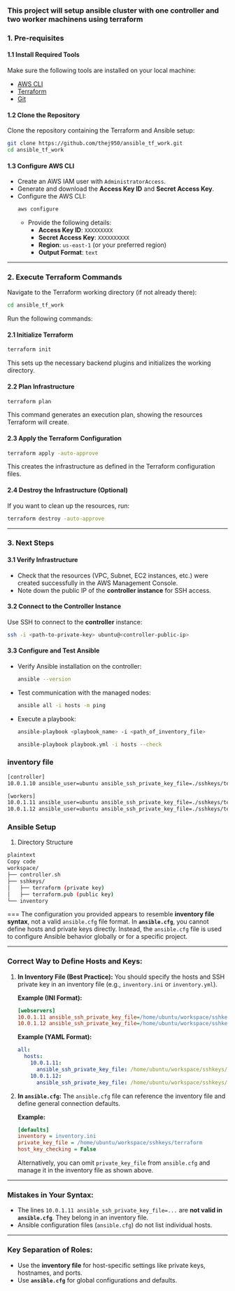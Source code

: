 ### This project will setup ansible cluster with one controller and two worker machinens using terraform 
### **1. Pre-requisites**

#### **1.1 Install Required Tools**
Make sure the following tools are installed on your local machine:
- [AWS CLI](https://docs.aws.amazon.com/cli/latest/userguide/getting-started-install.html)
- [Terraform](https://developer.hashicorp.com/terraform/tutorials/aws-get-started/install-cli)
- [Git](https://git-scm.com/book/en/v2/Getting-Started-Installing-Git)

#### **1.2 Clone the Repository**
Clone the repository containing the Terraform and Ansible setup:
```bash
git clone https://github.com/thej950/ansible_tf_work.git
cd ansible_tf_work
```

#### **1.3 Configure AWS CLI**
- Create an AWS IAM user with `AdministratorAccess`.
- Generate and download the **Access Key ID** and **Secret Access Key**.
- Configure the AWS CLI:
  ```bash
  aws configure
  ```
  - Provide the following details:
    - **Access Key ID**: `XXXXXXXXX`
    - **Secret Access Key**: `XXXXXXXXXX`
    - **Region**: `us-east-1` (or your preferred region)
    - **Output Format**: `text`
---

### **2. Execute Terraform Commands**

Navigate to the Terraform working directory (if not already there):
```bash
cd ansible_tf_work
```

Run the following commands:

#### **2.1 Initialize Terraform**
```bash
terraform init
```
This sets up the necessary backend plugins and initializes the working directory.

#### **2.2 Plan Infrastructure**
```bash
terraform plan
```
This command generates an execution plan, showing the resources Terraform will create.

#### **2.3 Apply the Terraform Configuration**
```bash
terraform apply -auto-approve
```
This creates the infrastructure as defined in the Terraform configuration files.

#### **2.4 Destroy the Infrastructure (Optional)**
If you want to clean up the resources, run:
```bash
terraform destroy -auto-approve
```

---

### **3. Next Steps**

#### **3.1 Verify Infrastructure**
- Check that the resources (VPC, Subnet, EC2 instances, etc.) were created successfully in the AWS Management Console.
- Note down the public IP of the **controller instance** for SSH access.

#### **3.2 Connect to the Controller Instance**
Use SSH to connect to the **controller** instance:
```bash
ssh -i <path-to-private-key> ubuntu@<controller-public-ip>
```

#### **3.3 Configure and Test Ansible**
- Verify Ansible installation on the controller:
  ```bash
  ansible --version
  ```
- Test communication with the managed nodes:
  ```bash
  ansible all -i hosts -m ping
  ```

- Execute a playbook:
  ```bash
  ansible-playbook <playbook_name> -i <path_of_inventory_file>
  ```
  ```bash
  ansible-playbook playbook.yml -i hosts --check        
  ```

### inventory file 
```bash
[controller]
10.0.1.10 ansible_user=ubuntu ansible_ssh_private_key_file=./sshkeys/terraform

[workers]
10.0.1.11 ansible_user=ubuntu ansible_ssh_private_key_file=./sshkeys/terraform
10.0.1.12 ansible_user=ubuntu ansible_ssh_private_key_file=./sshkeys/terraform
```

### Ansible Setup
1. Directory Structure
```bash
plaintext
Copy code
workspace/
├── controller.sh
├── sshkeys/
│   ├── terraform (private key)
│   ├── terraform.pub (public key)
└── inventory
```



===
The configuration you provided appears to resemble **inventory file syntax**, not a valid `ansible.cfg` file format. In **`ansible.cfg`**, you cannot define hosts and private keys directly. Instead, the `ansible.cfg` file is used to configure Ansible behavior globally or for a specific project.

---

### **Correct Way to Define Hosts and Keys:**

1. **In Inventory File (Best Practice):**
   You should specify the hosts and SSH private key in an inventory file (e.g., `inventory.ini` or `inventory.yml`).

   **Example (INI Format):**
   ```ini
   [webservers]
   10.0.1.11 ansible_ssh_private_key_file=/home/ubuntu/workspace/sshkeys/terraform
   10.0.1.12 ansible_ssh_private_key_file=/home/ubuntu/workspace/sshkeys/terraform
   ```

   **Example (YAML Format):**
   ```yaml
   all:
     hosts:
       10.0.1.11:
         ansible_ssh_private_key_file: /home/ubuntu/workspace/sshkeys/terraform
       10.0.1.12:
         ansible_ssh_private_key_file: /home/ubuntu/workspace/sshkeys/terraform
   ```

2. **In `ansible.cfg`:**
   The `ansible.cfg` file can reference the inventory file and define general connection defaults.

   **Example:**
   ```ini
   [defaults]
   inventory = inventory.ini
   private_key_file = /home/ubuntu/workspace/sshkeys/terraform
   host_key_checking = False
   ```

   Alternatively, you can omit `private_key_file` from `ansible.cfg` and manage it in the inventory file as shown above.

---

### **Mistakes in Your Syntax:**
- The lines `10.0.1.11 ansible_ssh_private_key_file=...` are **not valid in `ansible.cfg`**. They belong in an inventory file.
- Ansible configuration files (`ansible.cfg`) do not list individual hosts.

---

### **Key Separation of Roles:**
- Use the **inventory file** for host-specific settings like private keys, hostnames, and ports.
- Use **`ansible.cfg`** for global configurations and defaults. 

